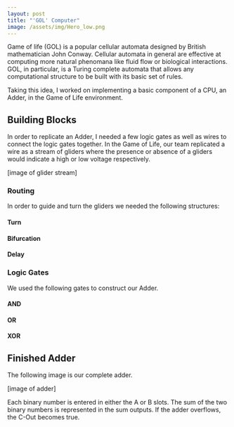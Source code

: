```yaml
---
layout: post
title: "'GOL' Computer"
image: /assets/img/Hero_low.png
---
```

Game of life (GOL) is a popular cellular automata designed by British mathematician John Conway. Cellular automata in general are effective at computing more natural phenomana like fluid flow or biological interactions. GOL, in particular, is a Turing complete automata that allows any computational structure to be built with its basic set of rules.

Taking this idea, I worked on implementing a basic component of a CPU, an Adder, in the Game of Life environment.

## Building Blocks
In order to replicate an Adder, I needed a few logic gates as well as wires to connect the logic gates together. In the Game of Life, our team replicated a wire as a stream of gliders where the presence or absence of a gliders would indicate a high or low voltage respectively.

[image of glider stream]

### Routing
In order to guide and turn the gliders we needed the following structures:

#### Turn

#### Bifurcation

#### Delay

### Logic Gates
We used the following gates to construct our Adder.

#### AND

#### OR

#### XOR

## Finished Adder
The following image is our complete adder.

[image of adder]

Each binary number is entered in either the A or B slots. The sum of the two binary numbers is represented in the sum outputs. If the adder overflows, the C-Out becomes true. 
